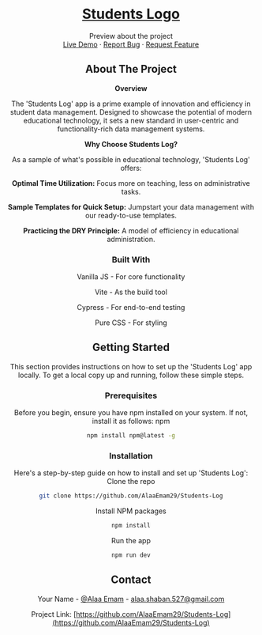<!-- Improved compatibility of back to top link: See: https://github.com/othneildrew/Best-README-Template/pull/73 -->
<a name="readme-top"></a>




<!-- PROJECT LOGO -->

<br />

<div align="center">
  <a href="https://github.com/AlaaEmam29/Students-Log">
   <h1>Students Logo</h1>
  </a>


<p align="center">
    Preview about the project
    <br />
    <a href="https://students-log.vercel.app/">Live Demo</a> ·
    <a href="https://github.com/AlaaEmam29/Students-Log/issues">Report Bug</a> ·
    <a href="https://github.com/AlaaEmam29/Students-Log/issues">Request Feature</a>
</p>




<!-- TABLE OF CONTENTS -->




<!-- ABOUT THE PROJECT -->
## About The Project


<strong>Overview</strong>

The 'Students Log' app is a prime example of innovation and efficiency in student data management. Designed to showcase the potential of modern educational technology, it sets a new standard in user-centric and functionality-rich data management systems.



<strong>Why Choose Students Log?</strong>

As a sample of what's possible in educational technology, 'Students Log' offers:

<strong>Optimal Time Utilization:</strong> Focus more on teaching, less on administrative tasks.

<strong>Sample Templates for Quick Setup:</strong> Jumpstart your data management with our ready-to-use templates.

<strong>Practicing the DRY Principle:</strong> A model of efficiency in educational administration.




### Built With


Vanilla JS - For core functionality

Vite - As the build tool

Cypress - For end-to-end testing

Pure CSS - For styling





<!-- GETTING STARTED -->
## Getting Started

This section provides instructions on how to set up the 'Students Log' app locally. To get a local copy up and running, follow these simple steps.


### Prerequisites

Before you begin, ensure you have npm installed on your system. If not, install it as follows:
 npm
  ```sh
  npm install npm@latest -g
  ```

### Installation

Here's a step-by-step guide on how to install and set up 'Students Log':
 Clone the repo
   ```sh
   git clone https://github.com/AlaaEmam29/Students-Log
   ```
 Install NPM packages
   ```sh
   npm install
   ```
  Run the app
   ```sh
   npm run dev
   ```







<!-- CONTACT -->
## Contact

Your Name - [@Alaa Emam](https://www.linkedin.com/in/alaa-emam-mohamed/) - alaa.shaban.527@gmail.com

Project Link: 
[https://github.com/AlaaEmam29/Students-Log](https://github.com/AlaaEmam29/Students-Log)


